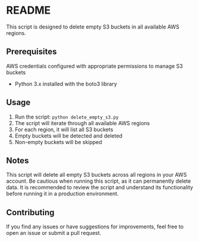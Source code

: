 # README

This script is designed to delete empty S3 buckets in all available AWS regions.

## Prerequisites

AWS credentials configured with appropriate permissions to manage S3 buckets
- Python 3.x installed with the boto3 library

## Usage

1. Run the script: `python delete_empty_s3.py`
2. The script will iterate through all available AWS regions
3. For each region, it will list all S3 buckets
4. Empty buckets will be detected and deleted
5. Non-empty buckets will be skipped

## Notes

This script will delete all empty S3 buckets across all regions in your AWS account.
Be cautious when running this script, as it can permanently delete data.
It is recommended to review the script and understand its functionality before running it in a production environment.

## Contributing

If you find any issues or have suggestions for improvements, feel free to open an issue or submit a pull request.